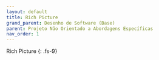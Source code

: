 ```yaml
---
layout: default
title: Rich Picture
grand_parent: Desenho de Software (Base)
parent: Projeto Não Orientado a Abordagens Específicas
nav_order: 1
---
```


Rich Picture
{: .fs-9}

